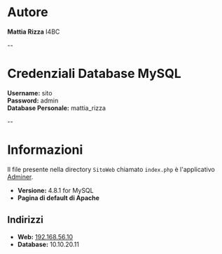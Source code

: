 # Autore
**Mattia Rizza**
I4BC

--

# Credenziali Database MySQL

**Username:** sito  
**Password:** admin  
**Database Personale:** mattia_rizza

--

# Informazioni

Il file presente nella directory `SitoWeb` chiamato `index.php` è l'applicativo [Adminer](https://www.adminer.org/).

- **Versione:** 4.8.1 for MySQL
- **Pagina di default di Apache**

## Indirizzi

- **Web:** [192.168.56.10](http://192.168.56.10)
- **Database:** 10.10.20.11
